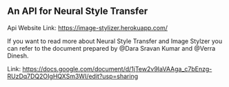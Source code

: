 ## An API for Neural Style Transfer

Api Website Link: https://image-stylizer.herokuapp.com/

If you want to read more about Neural Style Transfer and Image Stylzer you can refer to the document prepared by @Dara Sravan Kumar and @Verra Dinesh.

Link: https://docs.google.com/document/d/1jTew2v9IaVAAga_c7bEnzg-RUzDq7DQ2OIgHQXSm3WI/edit?usp=sharing
